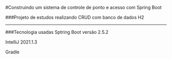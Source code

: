 #Construindo um sistema de controle de ponto e acesso com Spring Boot

###Projeto de estudos realizando CRUD com banco de dados H2

___

###Tecnologia usadas
Sptring Boot versão 2.5.2

IntelliJ 2021.1.3

Gradle

